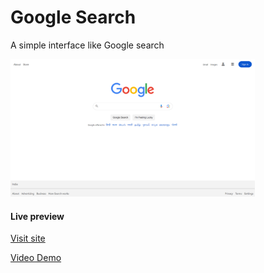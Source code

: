 # Google Search

A simple interface like Google search

<img src="shot.png" title="screenshot" style="height:220px" />

#### Live preview 
[Visit site](https://ipritamjaiswal.github.io/google-search)

[Video Demo](https://youtu.be/d-rW3wgvRHE?si=gcxbGJ9qJwDhGrxc)
